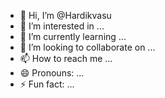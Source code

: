 - 👋 Hi, I’m @Hardikvasu
- 👀 I’m interested in ...
- 🌱 I’m currently learning ...
- 💞️ I’m looking to collaborate on ...
- 📫 How to reach me ...
- 😄 Pronouns: ...
- ⚡ Fun fact: ...

<!---
Hardikva/Hardikva is a ✨ special ✨ repository because its `README.md` (this file) appears on your GitHub profile.
You can click the Preview link to take a look at your changes.
--->
